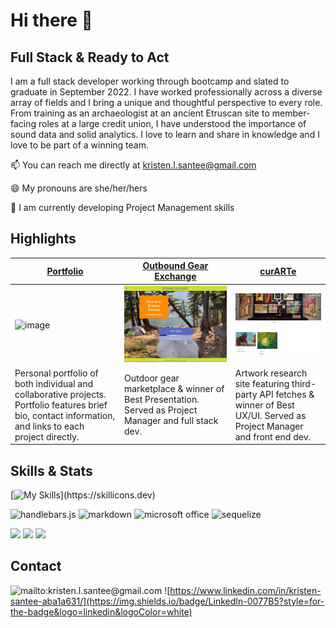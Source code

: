 # Hi there 👋

## Full Stack & Ready to Act
I am a full stack developer working through bootcamp and slated to graduate in September 2022. I have worked professionally across a diverse array of fields and I bring a unique and thoughtful perspective to every role. From training as an archaeologist at an ancient Etruscan site to member-facing roles at a large credit union, I have understood the importance of sound data and solid analytics. I love to learn and share in knowledge and I love to be part of a winning team. 

📫 You can reach me directly at kristen.l.santee@gmail.com

😄 My pronouns are she/her/hers

🧠 I am currently developing Project Management skills 

## Highlights
|[Portfolio](https://kristensantee.github.io/professional-portfolio-challenge/)|[Outbound Gear Exchange](https://outbound-gear-exchange.herokuapp.com/)|[curARTe](https://kitanablade.github.io/curarte/)|
|---|---|---|
|![image](https://user-images.githubusercontent.com/107505837/184802607-3f95be01-2d70-4b01-819c-0d5d60af89a6.png)|![](https://github.com/jlee12297/Outbound-Gear-Exchange/raw/dev/images/Screenshot.png)|![](https://github.com/kitanablade/curarte/raw/dev/assets/images/Screenshot.png)|
|Personal portfolio of both individual and collaborative projects. Portfolio features brief bio, contact information, and links to each project directly.|Outdoor gear marketplace & winner of Best Presentation. Served as Project Manager and full stack dev.|Artwork research site featuring third-party API fetches & winner of Best UX/UI. Served as Project Manager and front end dev.|

## Skills & Stats
[![My Skills](https://skillicons.dev/icons?i=js,html,css,github,heroku,git,linkedin,mongodb,mysql,nodejs,vscode,react,)](https://skillicons.dev)

![handlebars.js](https://img.shields.io/badge/Handlebars.js-f0772b?style=for-the-badge&logo=handlebarsdotjs&logoColor=black)
![markdown](https://img.shields.io/badge/Markdown-000000?style=for-the-badge&logo=markdown&logoColor=white)
![microsoft office](https://img.shields.io/badge/Microsoft_Office-D83B01?style=for-the-badge&logo=microsoft-office&logoColor=white)
![sequelize](https://img.shields.io/badge/Sequelize-52B0E7?style=for-the-badge&logo=Sequelize&logoColor=white)

![](https://github-profile-summary-cards.vercel.app/api/cards/profile-details?username=kristensantee&theme=vue)
![](https://github-readme-stats.vercel.app/api?username=kristensantee)
![](https://github-readme-stats.vercel.app/api/top-langs/?username=kristensantee)


## Contact
![mailto:kristen.l.santee@gmail.com](https://img.shields.io/badge/Gmail-D14836?style=for-the-badge&logo=gmail&logoColor=white) ![https://www.linkedin.com/in/kristen-santee-aba1a631/](https://img.shields.io/badge/LinkedIn-0077B5?style=for-the-badge&logo=linkedin&logoColor=white)

<a href="https://img.shields.io/badge/LinkedIn-0077B5?style=for-the-badge&logo=linkedin&logoColor=white" alt="LinkedIn" data-canonical-src="" target="https://www.linkedin.com/in/kristen-santee-aba1a631/"></a>
<a href="mailto:kristen.l.santee@gmail.com" alt="email" data-canonical-src="https://img.shields.io/badge/Gmail-D14836?style=for-the-badge&logo=gmail&logoColor=white"></a>




<!--
**kristensantee/kristensantee** is a ✨ _special_ ✨ repository because its `README.md` (this file) appears on your GitHub profile.

[!(mailto:kristen.l.santee@gmail.com)](https://img.shields.io/badge/Gmail-D14836?style=for-the-badge&logo=gmail&logoColor=white) ![https://www.linkedin.com/in/kristen-santee-aba1a631/](https://img.shields.io/badge/LinkedIn-0077B5?style=for-the-badge&logo=linkedin&logoColor=white)

Here are some ideas to get you started:

- 🔭 I’m currently working on ...
- 🌱 I’m currently learning ...
- 👯 I’m looking to collaborate on ...
- 💬 Ask me about ...
- 📫 How to reach me: ...
- 😄 Pronouns: she/her/hers
- ⚡ Fun fact: I am a trained archaeologist who has excavated at an ancient Etruscan site outside Siena, Italy.
-->

